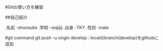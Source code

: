 #Gitの使い方を練習

##自己紹介

.名前
    -shunsuke
.学校
    -wajijij
.出身
    -TKY
.性別
    -male

#git command
git push -u origin develop : localのbranch(develop)をgithubに追加